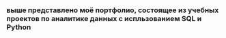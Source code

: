 ### выше представлено моё портфолио, состоящее из учебных проектов по аналитике данных с испльзованием SQL и Python
